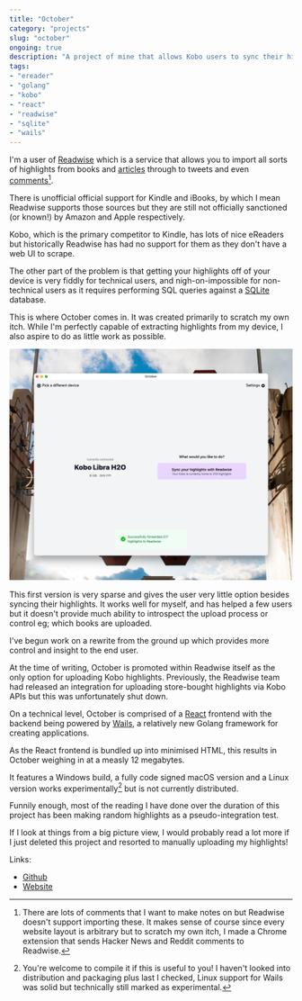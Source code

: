 ```yaml
---
title: "October"
category: "projects"
slug: "october"
ongoing: true
description: "A project of mine that allows Kobo users to sync their highlights to Readwise. It solves a problem in my workflow and I use it quite regularly."
tags:
- "ereader"
- "golang"
- "kobo"
- "react"
- "readwise"
- "sqlite"
- "wails"
---
```


I'm a user of [Readwise](https://readwise.io) which is a service that allows you to import all sorts of highlights from books and [articles](https://readwise.io/read) through to tweets and even [comments](https://chrome.google.com/webstore/detail/comments-to-readwise/mbpckcijlikkkakedodgpgkdmgbdogmp)[^1].

There is unofficial official support for Kindle and iBooks, by which I mean Readwise supports those sources but they are still not officially sanctioned (or known!) by Amazon and Apple respectively.

Kobo, which is the primary competitor to Kindle, has lots of nice eReaders but historically Readwise has had no support for them as they don't have a web UI to scrape.

The other part of the problem is that getting your highlights off of your device is very fiddly for technical users, and nigh-on-impossible for non-technical users as it requires performing SQL queries against a [SQLite](https://www.sqlite.org/index.html) database.

This is where October comes in. It was created primarily to scratch my own itch. While I'm perfectly capable of extracting highlights from my device, I also aspire to do as little work as possible.

![A screenshot of October. Visible is a macOS window in the foreground with the background wallpaper visible behind it. The window shows that a Kobo Libra H20 is currently connected. On the right is a single button that asks if the user would like to sync 249 highlights to Readwise. At the bottom is a toast saying that 217 highlights were sent to Readwise successfully.](selector_main.png)

This first version is very sparse and gives the user very little option besides syncing their highlights. It works well for myself, and has helped a few users but it doesn't provide much ability to introspect the upload process or control eg; which books are uploaded.

I've begun work on a rewrite from the ground up which provides more control and insight to the end user.

At the time of writing, October is promoted within Readwise itself as the only option for uploading Kobo highlights. Previously, the Readwise team had released an integration for uploading store-bought highlights via Kobo APIs but this was unfortunately shut down.

On a technical level, October is comprised of a [React](https://reactjs.org/) frontend with the backend being powered by [Wails](https://wails.io/), a relatively new Golang framework for creating applications.

As the React frontend is bundled up into minimised HTML, this results in October weighing in at a measly 12 megabytes.

It features a Windows build, a fully code signed macOS version and a Linux version works experimentally[^2] but is not currently distributed.

Funnily enough, most of the reading I have done over the duration of this project has been making random highlights as a pseudo-integration test.

If I look at things from a big picture view, I would probably read a lot more if I just deleted this project and resorted to manually uploading my highlights!

Links:
* [Github](https://github.com/marcus-crane/october)
* [Website](https://october.utf9k.net/)


[^1]: There are lots of comments that I want to make notes on but Readwise doesn't support importing these. It makes sense of course since every website layout is arbitrary but to scratch my own itch, I made a Chrome extension that sends Hacker News and Reddit comments to Readwise.

[^2]: You're welcome to compile it if this is useful to you! I haven't looked into distribution and packaging plus last I checked, Linux support for Wails was solid but technically still marked as experimental.